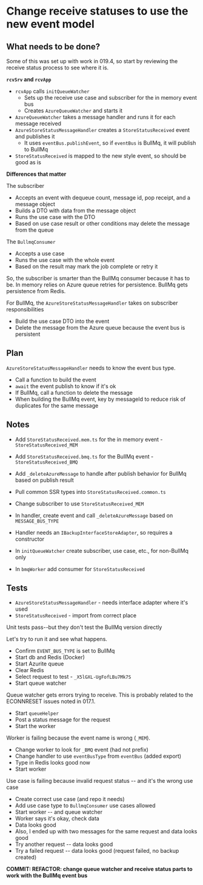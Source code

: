 # Change receive statuses to use the new event model

## What needs to be done?

Some of this was set up with work in 019.4, so start by reviewing the receive status process to see where it is.

**`rcvSrv` and `rcvApp`**

-  `rcvApp` calls `initQueueWatcher`
   -  Sets up the receive use case and subscriber for the in memory event bus
   -  Creates `AzureQueueWatcher` and starts it
-  `AzureQueueWatcher` takes a message handler and runs it for each message received
-  `AzureStoreStatusMessageHandler` creates a `StoreStatusReceived` event and publishes it
   -  It uses `eventBus.publishEvent`, so if `eventBus` is BullMq, it will publish to BullMq
-  `StoreStatusReceived` is mapped to the new style event, so should be good as is

**Differences that matter**

The subscriber

-  Accepts an event with dequeue count, message id, pop receipt, and a message object
-  Builds a DTO with data from the message object
-  Runs the use case with the DTO
-  Based on use case result or other conditions may delete the message from the queue

The `BullmqConsumer`

-  Accepts a use case
-  Runs the use case with the whole event
-  Based on the result may mark the job complete or retry it

So, the subscriber is smarter than the BullMq consumer because it has to be. In memory relies on Azure queue retries for persistence. BullMq gets persistence from Redis.

For BullMq, the `AzureStoreStatusMessageHandler` takes on subscriber responsibilities

-  Build the use case DTO into the event
-  Delete the message from the Azure queue because the event bus is persistent

## Plan

`AzureStoreStatusMessageHandler` needs to know the event bus type.

-  Call a function to build the event
-  `await` the event publish to know if it's ok
-  If BullMq, call a function to delete the message
-  When building the BullMq event, key by messageId to reduce risk of duplicates for the same message

## Notes

-  Add `StoreStatusReceived.mem.ts` for the in memory event - `StoreStatusReceived_MEM`
-  Add `StoreStatusReceived.bmq.ts` for the BullMq event - `StoreStatusReceived_BMQ`
-  Add `_deleteAzureMessage` to handle after publish behavior for BullMq based on publish result
-  Pull common SSR types into `StoreStatusReceived.common.ts`
-  Change subscriber to use `StoreStatusReceived_MEM`
-  In handler, create event and call `_deleteAzureMessage` based on `MESSAGE_BUS_TYPE`
-  Handler needs an `IBackupInterfaceStoreAdapter`, so requires a constructor

-  In `initQueueWatcher` create subscriber, use case, etc., for non-BullMq only

-  In `bmqWorker` add consumer for `StoreStatusReceived`

## Tests

-  `AzureStoreStatusMessageHandler` - needs interface adapter where it's used
-  `StoreStatusReceived` - import from correct place

Unit tests pass--but they don't test the BullMq version directly

Let's try to run it and see what happens.

-  Confirm `EVENT_BUS_TYPE` is set to BullMq
-  Start db and Redis (Docker)
-  Start Azurite queue
-  Clear Redis
-  Select request to test - `_X5lGXL-UgFofLBu7Mk7S`
-  Start queue watcher

Queue watcher gets errors trying to receive. This is probably related to the ECONNRESET issues noted in 017.1.

-  Start `queueHelper`
-  Post a status message for the request
-  Start the worker

Worker is failing because the event name is wrong (`_MEM`).

-  Change worker to look for `_BMQ` event (had not prefix)
-  Change handler to use `eventBusType` from `eventBus` (added export)
-  Type in Redis looks good now
-  Start worker

Use case is failing because invalid request status -- and it's the wrong use case

-  Create correct use case (and repo it needs)
-  Add use case type to `BullmqConsumer` use cases allowed
-  Start worker -- and queue watcher
-  Worker says it's okay, check data
-  Data looks good
-  Also, I ended up with two messages for the same request and data looks good
-  Try another request -- data looks good
-  Try a failed request -- data looks good (request failed, no backup created)

**COMMIT: REFACTOR: change queue watcher and receive status parts to work with the BullMq event bus**
